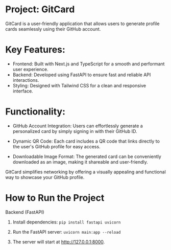 # Project: GitCard

GitCard is a user-friendly application that allows users to generate profile cards seamlessly using their GitHub account.

# Key Features:
- Frontend: Built with Next.js and TypeScript for a smooth and performant user experience.
- Backend: Developed using FastAPI to ensure fast and reliable API interactions.
- Styling: Designed with Tailwind CSS for a clean and responsive interface.

# Functionality:
- GitHub Account Integration:
Users can effortlessly generate a personalized card by simply signing in with their GitHub ID.

- Dynamic QR Code:
Each card includes a QR code that links directly to the user's GitHub profile for easy access.

- Downloadable Image Format:
The generated card can be conveniently downloaded as an image, making it shareable and user-friendly.

GitCard simplifies networking by offering a visually appealing and functional way to showcase your GitHub profile.

# How to Run the Project
Backend (FastAPI)
1) Install dependencies:
```pip install fastapi uvicorn```

2) Run the FastAPI server:
```uvicorn main:app --reload```

3) The server will start at http://127.0.0.1:8000.


